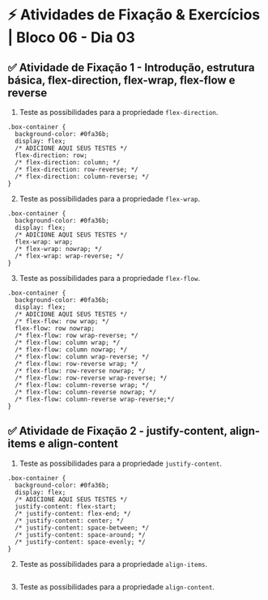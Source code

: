 # &#9889; Atividades de Fixação & Exercícios | Bloco 06 - Dia 03

## &#9989; Atividade de Fixação 1 - Introdução, estrutura básica, flex-direction, flex-wrap, flex-flow e reverse
1. Teste as possibilidades para a propriedade `flex-direction`.
```
.box-container {
  background-color: #0fa36b;
  display: flex;
  /* ADICIONE AQUI SEUS TESTES */
  flex-direction: row;
  /* flex-direction: column; */
  /* flex-direction: row-reverse; */
  /* flex-direction: column-reverse; */
}
```

2. Teste as possibilidades para a propriedade `flex-wrap`.
```
.box-container {
  background-color: #0fa36b;
  display: flex;
  /* ADICIONE AQUI SEUS TESTES */
  flex-wrap: wrap;
  /* flex-wrap: nowrap; */
  /* flex-wrap: wrap-reverse; */
}
```

3. Teste as possibilidades para a propriedade `flex-flow`.
```
.box-container {
  background-color: #0fa36b;
  display: flex;
  /* ADICIONE AQUI SEUS TESTES */
  /* flex-flow: row wrap; */
  flex-flow: row nowrap;
  /* flex-flow: row wrap-reverse; */
  /* flex-flow: column wrap; */
  /* flex-flow: column nowrap; */
  /* flex-flow: column wrap-reverse; */
  /* flex-flow: row-reverse wrap; */
  /* flex-flow: row-reverse nowrap; */
  /* flex-flow: row-reverse wrap-reverse; */
  /* flex-flow: column-reverse wrap; */
  /* flex-flow: column-reverse nowrap; */
  /* flex-flow: column-reverse wrap-reverse;*/
}
```

## &#9989; Atividade de Fixação 2 - justify-content, align-items e align-content

1. Teste as possibilidades para a propriedade `justify-content`.
```
.box-container {
  background-color: #0fa36b;
  display: flex;
  /* ADICIONE AQUI SEUS TESTES */
  justify-content: flex-start;
  /* justify-content: flex-end; */
  /* justify-content: center; */
  /* justify-content: space-between; */
  /* justify-content: space-around; */
  /* justify-content: space-evenly; */
}
```

2. Teste as possibilidades para a propriedade `align-items`.
```

```

3. Teste as possibilidades para a propriedade `align-content`.
```

```